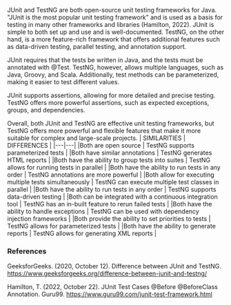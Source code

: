 JUnit and TestNG are both open-source unit testing frameworks for Java. "JUnit is the most popular unit testing framework" and is used as a basis for testing in many other frameworks and libraries (Hamilton, 2022). JUnit is simple to both set up and use and is well-documented. TestNG, on the other hand, is a more feature-rich framework that offers additional features such as data-driven testing, parallel testing, and annotation support.

JUnit requires that the tests be written in Java, and the tests must be annotated with @Test. TestNG, however, allows multiple languages, such as Java, Groovy, and Scala. Additionally, test methods can be parameterized, making it easier to test different values.

JUnit supports assertions, allowing for more detailed and precise testing. TestNG offers more powerful assertions, such as expected exceptions, groups, and dependencies.

Overall, both JUnit and TestNG are effective unit testing frameworks, but TestNG offers more powerful and flexible features that make it more suitable for complex and large-scale projects.
|  SIMILARITIES  | DIFFERENCES  |
|---|---|
|Both are open source  | TestNG supports parameterized tests |
|Both have similar annotations  | TestNG generates HTML reports |
|Both have the ability to group tests into suites  | TestNG allows for running tests in parallel |
|Both have the ability to run tests in any order  | TestNG annotations are more powerful |
|Both allow for executing multiple tests simultaneously  | TestNG can execute multiple test classes in parallel |
|Both have the ability to run tests in any order  | TestNG supports data-driven testing |
|Both can be integrated with a continuous integration tool  | TestNG has an in-built feature to rerun failed tests |
|Both have the ability to handle exceptions  | TestNG can be used with dependency injection frameworks |
|Both provide the ability to set priorities to tests  | TestNG allows for parameterized tests |
|Both have the ability to generate reports  | TestNG allows for generating XML reports |

### References
GeeksforGeeks. (2020, October 12). Difference between JUnit and TestNG. https://www.geeksforgeeks.org/difference-between-junit-and-testng/ 

Hamilton, T. (2022, October 22). JUnit Test Cases @Before @BeforeClass Annotation. Guru99. https://www.guru99.com/junit-test-framework.html
